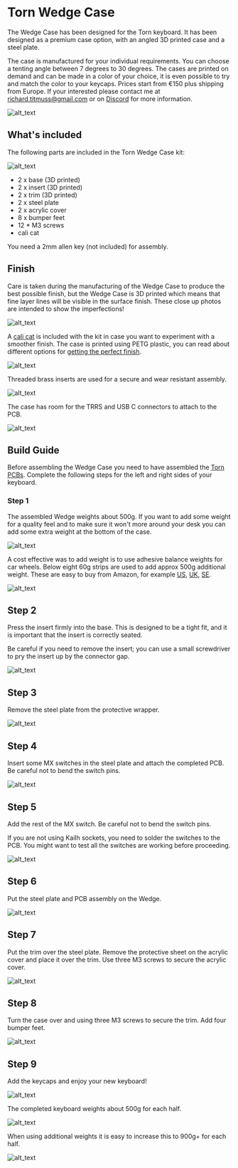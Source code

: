 # Torn Wedge Case

The Wedge Case has been designed for the Torn keyboard. It has been designed as a premium case option,
with an angled 3D printed case and a steel plate.

The case is manufactured for your individual requirements. You can choose a tenting angle between 7 
degrees to 30 degrees. The cases are printed on demand and can be made in a color of your choice, it
is even possible to try and match the color to your keycaps. Prices start from €150 plus shipping from Europe.
If your interested please contact me at richard.titmuss@gmail.com or on
[Discord](https://discordapp.com/users/745293992044003348/) for more information.

![alt_text](img/PXL_20210508_125158827.PORTRAIT.jpg)

## What's included

The following parts are included in the Torn Wedge Case kit:

![alt_text](img/IMG_9030.jpg)

* 2 x base (3D printed)
* 2 x insert (3D printed)
* 2 x trim (3D printed)
* 2 x steel plate
* 2 x acrylic cover
* 8 x bumper feet
* 12 * M3 screws
* cali cat

You need a 2mm allen key (not included) for assembly.

## Finish

Care is taken during the manufacturing of the Wedge Case to produce the best possible finish, but
the Wedge Case is 3D printed which means that fine layer lines will be visible in the surface finish.
These close up photos are intended to show the imperfections!

![alt_text](img/IMG_9035.jpg)

A [cali cat](https://www.thingiverse.com/thing:1545913) is included with the kit in case you want to
experiment with a smoother finish. The case is printed using PETG plastic, you can read about
different options for [getting the perfect finish](https://all3dp.com/2/petg-smoothing/). 

![alt_text](img/IMG_9034.jpg)

Threaded brass inserts are used for a secure and wear resistant assembly. 

![alt_text](img/IMG_9036.jpg)

The case has room for the TRRS and USB C connectors to attach to the PCB.

![alt_text](img/IMG_9067.jpg)


## Build Guide

Before assembling the Wedge Case you need to have assembled the [Torn PCBs](../../doc/pcb.md). Complete
the following steps for the left and right sides of your keyboard.

### Step 1

The assembled Wedge weights about 500g. If you want to add some weight for a quality feel and to
make sure it won't more around your desk you can add some extra weight at the bottom of the case.

![alt_text](img/IMG_9037.jpg)

A cost effective was to add weight is to use adhesive balance weights for car wheels. Below eight 60g
strips are used to add approx 500g additional weight. These are easy to buy from Amazon, for example
[US](https://www.amazon.com/Pit-Posse-Balancing-Weights-Adhesive/dp/B00OQWS98S/ref=sr_1_13?dchild=1&keywords=balancing+weight&qid=1620718949&sr=8-13),
[UK](https://www.amazon.co.uk/FIERCE-CYCLE-Balance-Weights-Motorcycle/dp/B07QQ539GV/ref=sr_1_7?crid=7JSFKDWAYNL7&dchild=1&keywords=balancing+weights&qid=1620718843&sprefix=balancing+wei%2Caps%2C164&sr=8-7),
[SE](https://www.amazon.se/gp/product/B01GHKG18G/ref=ppx_yo_dt_b_asin_image_o00_s00?ie=UTF8&psc=1).

![alt_text](img/PXL_20210606_093257183.jpg)

## Step 2

Press the insert firmly into the base. This is designed to be a tight fit, and it is important that
the insert is correctly seated.

Be careful if you need to remove the insert; you can use a small screwdriver to pry the insert up
by the connector gap.

![alt_text](img/IMG_9038.jpg)

## Step 3

Remove the steel plate from the protective wrapper.

![alt_text](img/IMG_9039.jpg)

## Step 4

Insert some MX switches in the steel plate and attach the completed PCB. Be careful not to bend the
switch pins.

![alt_text](img/IMG_9040.jpg)

## Step 5

Add the rest of the MX switch. Be careful not to bend the switch pins.

If you are not using Kailh sockets, you need to solder the switches to the PCB. You might want to
test all the switches are working before proceeding.

![alt_text](img/IMG_9041.jpg)

## Step 6

Put the steel plate and PCB assembly on the Wedge.

![alt_text](img/IMG_9042.jpg)

## Step 7

Put the trim over the steel plate. Remove the protective sheet on the acrylic cover and place it
over the trim. Use three M3 screws to secure the acrylic cover.

![alt_text](img/IMG_9043.jpg)

## Step 8

Turn the case over and using three M3 screws to secure the trim. Add four bumper feet.

![alt_text](img/IMG_9044.jpg)

## Step 9

Add the keycaps and enjoy your new keyboard!

![alt_text](img/IMG_9060.jpg)

The completed keyboard weights about 500g for each half.

![alt_text](img/PXL_20210606_092259319.jpg)

When using additional weights it is easy to increase this to 900g+ for each half.

![alt_text](img/PXL_20210606_093623977.jpg)


